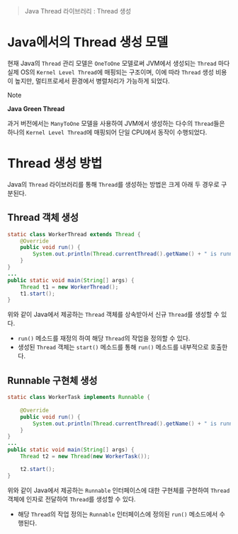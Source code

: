> Java Thread 라이브러리 : Thread 생성

# Java에서의 Thread 생성 모델

현재 Java의 `Thread` 관리 모델은 `OneToOne` 모델로써 JVM에서 생성되는 `Thread` 마다 실제 OS의 `Kernel Level Thread`에 매핑되는 구조이며, 이에 따라 `Thread` 생성 비용이 높지만, 멀티프로세서 환경에서 병렬처리가 가능하게 되었다.

> [!NOTE]
> 
> **Java Green Thread**
> 
> 과거 버전에서는 `ManyToOne` 모델을 사용하여 JVM에서 생성하는 다수의 `Thread`들은 하나의 `Kernel Level Thread`에 매핑되어 단일 CPU에서 동작이 수행되었다.

# Thread 생성 방법
Java의 `Thread` 라이브러리를 통해 `Thread`를 생성하는 방법은 크게 아래 두 경우로 구분된다.

## Thread 객체 생성

```java
static class WorkerThread extends Thread {  
    @Override  
    public void run() {  
        System.out.println(Thread.currentThread().getName() + " is running");  
    }  
}
...
public static void main(String[] args) {  
    Thread t1 = new WorkerThread();  
    t1.start();
}
```

위와 같이 Java에서 제공하는 `Thread` 객체를 상속받아서 신규 `Thread`를 생성할 수 있다.
- `run()` 메소드를 재정의 하여 해당 `Thread`의 작업을 정의할 수 있다.
- 생성된  `Thread` 객체는 `start()` 메소드를 통해 `run()` 메소드를 내부적으로 호출한다.

## Runnable 구현체 생성

```java
static class WorkerTask implements Runnable {  
  
    @Override  
    public void run() {  
        System.out.println(Thread.currentThread().getName() + " is running");  
    }  
}
...
public static void main(String[] args) {  
    Thread t2 = new Thread(new WorkerTask());  

    t2.start();  
}
```

위와 같이 Java에서 제공하는 `Runnable` 인터페이스에 대한 구현체를 구현하여 `Thread` 객체에 인자로 전달하여 `Thread`를 생성할 수 있다.
- 해당 `Thread`의 작업 정의는 `Runnable` 인터페이스에 정의된 `run()` 메소드에서 수행된다.


